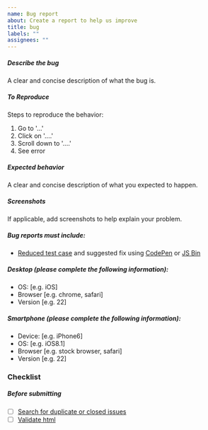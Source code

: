 ```yaml
---
name: Bug report
about: Create a report to help us improve
title: bug
labels: ""
assignees: ""
---
```


##### Describe the bug

A clear and concise description of what the bug is.

##### To Reproduce

Steps to reproduce the behavior:

1. Go to '...'
2. Click on '....'
3. Scroll down to '....'
4. See error

##### Expected behavior

A clear and concise description of what you expected to happen.

##### Screenshots

If applicable, add screenshots to help explain your problem.

##### Bug reports must include:

- [Reduced test case](https://css-tricks.com/reduced-test-cases/) and suggested fix using [CodePen](https://codepen.io/) or [JS Bin](https://jsbin.com/)

##### Desktop (please complete the following information):

- OS: [e.g. iOS]
- Browser [e.g. chrome, safari]
- Version [e.g. 22]

##### Smartphone (please complete the following information):

- Device: [e.g. iPhone6]
- OS: [e.g. iOS8.1]
- Browser [e.g. stock browser, safari]
- Version [e.g. 22]

### Checklist

<!-- (Update "[ ]" to "[x]" to check a box) -->

##### Before submitting

- [ ] [Search for duplicate or closed issues](https://github.com/fluid-framework/Fluid/issues?q=is%3Aissue+sort%3Aupdated-desc)
- [ ] [Validate html](https://html5.validator.nu/)
